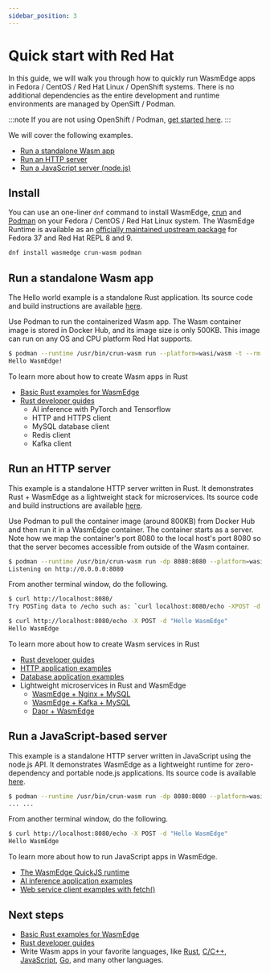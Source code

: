 ```yaml
---
sidebar_position: 3
---
```


# Quick start with Red Hat

In this guide, we will walk you through how to quickly run WasmEdge apps in Fedora / CentOS / Red Hat Linux / OpenShift systems. There is no additional dependencies as the entire development and runtime environments are managed by OpenSift / Podman.

<!-- prettier-ignore -->
:::note
If you are not using OpenShift / Podman, [get started here](quick_start).
:::

We will cover the following examples.

- [Run a standalone Wasm app](#run-a-standalone-wasm-app)
- [Run an HTTP server](#run-an-http-server)
- [Run a JavaScript server (node.js)](#run-a-javascript-based-server)

## Install

You can use an one-liner `dnf` command to install WasmEdge, [crun](https://github.com/containers/crun) and [Podman](https://www.redhat.com/en/topics/containers/what-is-podman) on your Fedora / CentOS / Red Hat Linux system. The WasmEdge Runtime is available as an [officially maintained upstream package](https://packages.fedoraproject.org/pkgs/wasmedge/wasmedge/index.html) for Fedora 37 and Red Hat REPL 8 and 9.

```bash
dnf install wasmedge crun-wasm podman
```

## Run a standalone Wasm app

The Hello world example is a standalone Rust application. Its source code and build instructions are available [here](https://github.com/second-state/rust-examples/tree/main/hello).

Use Podman to run the containerized Wasm app. The Wasm container image is stored in Docker Hub, and its image size is only 500KB. This image can run on any OS and CPU platform Red Hat supports.

```bash
$ podman --runtime /usr/bin/crun-wasm run --platform=wasi/wasm -t --rm docker.io/secondstate/rust-example-hello:latest
Hello WasmEdge!
```

To learn more about how to create Wasm apps in Rust

- [Basic Rust examples for WasmEdge](https://github.com/second-state/rust-examples)
- [Rust developer guides](../../category/develop-wasm-apps-in-rust)
  - AI inference with PyTorch and Tensorflow
  - HTTP and HTTPS client
  - MySQL database client
  - Redis client
  - Kafka client

## Run an HTTP server

This example is a standalone HTTP server written in Rust. It demonstrates Rust + WasmEdge as a lightweight stack for microservices. Its source code and build instructions are available [here](https://github.com/second-state/rust-examples/tree/main/server).

Use Podman to pull the container image (around 800KB) from Docker Hub and then run it in a WasmEdge container. The container starts as a server. Note how we map the container's port 8080 to the local host's port 8080 so that the server becomes accessible from outside of the Wasm container.

```bash
$ podman --runtime /usr/bin/crun-wasm run -dp 8080:8080 --platform=wasi/wasm -t --rm docker.io/secondstate/rust-example-server:latest
Listening on http://0.0.0.0:8080
```

From another terminal window, do the following.

```bash
$ curl http://localhost:8080/
Try POSTing data to /echo such as: `curl localhost:8080/echo -XPOST -d 'hello world'`

$ curl http://localhost:8080/echo -X POST -d "Hello WasmEdge"
Hello WasmEdge
```

To learn more about how to create Wasm services in Rust

- [Rust developer guides](../../category/develop-wasm-apps-in-rust)
- [HTTP application examples](https://github.com/WasmEdge/wasmedge_hyper_demo)
- [Database application examples](https://github.com/WasmEdge/wasmedge-db-examples)
- Lightweight microservices in Rust and WasmEdge
  - [WasmEdge + Nginx + MySQL](https://github.com/second-state/microservice-rust-mysql)
  - [WasmEdge + Kafka + MySQL](https://github.com/docker/awesome-compose/tree/master/wasmedge-kafka-mysql)
  - [Dapr + WasmEdge](https://github.com/second-state/dapr-wasm)

## Run a JavaScript-based server

This example is a standalone HTTP server written in JavaScript using the node.js API. It demonstrates WasmEdge as a lightweight runtime for zero-dependency and portable node.js applications. Its source code is available [here](https://github.com/second-state/wasmedge-quickjs/tree/main/example_js/docker_wasm/server).

```bash
$ podman --runtime /usr/bin/crun-wasm run -dp 8080:8080 --platform=wasi/wasm -t --rm docker.io/secondstate/node-example-server:latest
... ...
```

From another terminal window, do the following.

```bash
$ curl http://localhost:8080/echo -X POST -d "Hello WasmEdge"
Hello WasmEdge
```

To learn more about how to run JavaScript apps in WasmEdge.

- [The WasmEdge QuickJS runtime](https://github.com/second-state/wasmedge-quickjs)
- [AI inference application examples](https://github.com/second-state/wasmedge-quickjs/tree/main/example_js/tensorflow_lite_demo)
- [Web service client examples with fetch()](https://github.com/second-state/wasmedge-quickjs/blob/main/example_js/wasi_http_fetch.js)

## Next steps

- [Basic Rust examples for WasmEdge](https://github.com/second-state/rust-examples)
- [Rust developer guides](../../category/develop-wasm-apps-in-rust)
- Write Wasm apps in your favorite languages, like [Rust](../../category/develop-wasm-apps-in-rust), [C/C++](../../category/develop-wasm-apps-in-cc), [JavaScript](../../category/develop-wasm-apps-in-javascript), [Go](../../category/develop-wasm-apps-in-go), and many other languages.
